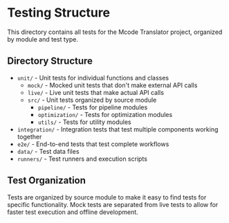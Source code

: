 # Testing Structure

This directory contains all tests for the Mcode Translator project, organized by module and test type.

## Directory Structure

- `unit/` - Unit tests for individual functions and classes
  - `mock/` - Mocked unit tests that don't make external API calls
  - `live/` - Live unit tests that make actual API calls
  - `src/` - Unit tests organized by source module
    - `pipeline/` - Tests for pipeline modules
    - `optimization/` - Tests for optimization modules
    - `utils/` - Tests for utility modules
- `integration/` - Integration tests that test multiple components working together
- `e2e/` - End-to-end tests that test complete workflows
- `data/` - Test data files
- `runners/` - Test runners and execution scripts

## Test Organization

Tests are organized by source module to make it easy to find tests for specific functionality.
Mock tests are separated from live tests to allow for faster test execution and offline development.